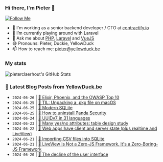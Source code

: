 ### Hi there, I'm Pieter 👋  
[![Follow Me](https://img.shields.io/github/followers/pieterclaerhout?label=Follow&style=social)](https://github.com/pieterclaerhout)

- 🏢 I'm working as a senior backend developer / CTO at [contractify.io](https://contractify.io)
- 🌱 I’m currently playing around with Laravel
- 💬 Ask me about [PHP](https://php.net), [Laravel](http://laravel.com) and [VueJS](https://vuejs.org)
- 😄 Pronouns: Pieter, Duckie, YellowDuck
- 📫 How to reach me: pieter@yellowduck.be

### My stats

![pieterclaerhout's GitHub Stats](https://github-readme-stats.vercel.app/api?username=pieterclaerhout&show_icons=true&count_private=true&line_height=40)

### 📩 Latest Blog Posts from [YellowDuck.be](https://www.yellowduck.be/)
<!-- BLOG-POST-LIST:START -->
- `2024-06-26` | [🔗 Elixir, Phoenix, and the OWASP Top 10](https://www.yellowduck.be/posts/elixir-phoenix-and-the-owasp-top-10)  
- `2024-06-25` | [🐥 TIL: Unpacking a .pkg file on macOS](https://www.yellowduck.be/posts/til-unpacking-a-pkg-file-on-macos)  
- `2024-06-25` | [🔗 Modern SQLite](https://www.yellowduck.be/posts/modern-sqlite)  
- `2024-06-25` | [🔗 How to uninstall Panda Security](https://www.yellowduck.be/posts/how-to-uninstall-products-based-on-aether-platform-in-windows-linux-macos-ios-and-android-technical-support-panda-security)  
- `2024-06-24` | [🔗 UUIDv7 in 31 languages](https://www.yellowduck.be/posts/uuidv7-in-31-languages)  
- `2024-06-23` | [🔗 Many yes/no attributes: table design study](https://www.yellowduck.be/posts/many-yes-no-attributes-table-design-study)  
- `2024-06-22` | [🔗 Web apps have client and server state &lpar;plus realtime and LiveView&rpar;](https://www.yellowduck.be/posts/web-apps-have-client-and-server-state-plus-realtime-and-liveview-dashbit-blog)  
- `2024-06-21` | [🐥 Importing CSV files into SQLite](https://www.yellowduck.be/posts/importing-csv-files-into-sqlite)  
- `2024-06-21` | [🔗 LiveView Is Not a Zero-JS Framework, It&#39;s a Zero-Boring-JS Framework](https://www.yellowduck.be/posts/liveview-is-not-a-zero-js-framework-its-a-zero-boring-js-framework-tyler-barker)  
- `2024-06-20` | [🔗 The decline of the user interface](https://www.yellowduck.be/posts/the-decline-of-the-user-interface)  

<!-- BLOG-POST-LIST:END -->
